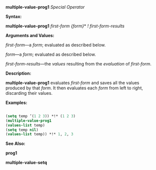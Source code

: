 **multiple-value-prog1** *Special Operator* 



**Syntax:** 



**multiple-value-prog1** *first-form \{form\}*\* *! first-form-results* 



**Arguments and Values:** 



*first-form*—a *form*; evaluated as described below. 



*form*—a *form*; evaluated as described below. 



*first-form-results*—the *values* resulting from the *evaluation* of *first-form*. 



**Description:** 



**multiple-value-prog1** evaluates *first-form* and saves all the values produced by that *form*. It then evaluates each *form* from left to right, discarding their values. 



**Examples:**
```lisp
 
(setq temp ’(1 2 3)) *!* (1 2 3) 
(multiple-value-prog1 
(values-list temp) 
(setq temp nil) 
(values-list temp)) *!* 1, 2, 3 

```
**See Also:** 



**prog1** 







 



 



**multiple-value-setq** 



